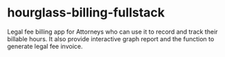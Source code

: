# hourglass-billing-fullstack
Legal fee billing app for Attorneys who can use it to record and track their billable hours. It also provide interactive graph report and the function to generate legal fee invoice. 
